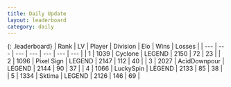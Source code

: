 ```yaml
---
title: Daily Update
layout: leaderboard
category: daily
---
```


{: .leaderboard}
| Rank | LV | Player | Division | Elo | Wins | Losses |
| --- | --- | --- | --- | --- | --- | --- |
| <span data-change="2">1</span> | 1039 | <span title="ID: 92077">Cyclone</span> | LEGEND | <span data-change="9">2150</span> | <span data-change="2">72</span> | <span data-change="0">23</span> |
| <span data-change="2">2</span> | 1096 | <span title="ID: 568882">Pixel Sign</span> | LEGEND | <span data-change="7">2147</span> | <span data-change="5">112</span> | <span data-change="3">40</span> |
| <span data-change="-1">3</span> | 2027 | <span title="ID: 304661">AcidDownpour</span> | LEGEND | <span data-change="0">2144</span> | <span data-change="0">90</span> | <span data-change="0">37</span> |
| <span data-change="5">4</span> | 1066 | <span title="ID: 498412">LuckySpin</span> | LEGEND | <span data-change="55">2133</span> | <span data-change="12">85</span> | <span data-change="2">38</span> |
| <span data-change="0">5</span> | 1334 | <span title="ID: 353063">Sktima</span> | LEGEND | <span data-change="0">2126</span> | <span data-change="12">146</span> | <span data-change="7">69</span> |